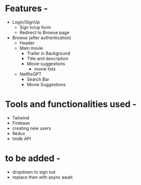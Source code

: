 # Features - 
- Login/SignUp
    - Sign in/up form
    - Redirect to Browse page
- Browse (after authentication)
    - Header
    - Main movie 
        - Trailer in Background
        - Title and description
        - Movie suggestions
            - movie lists
    - NetflixGPT
        - Search Bar
        - Movie Suggestions

# Tools and functionalities used -
- Tailwind
- Firebase
- creating new users
- Redux
- tmdb API

# to be added -
- dropdown to sign out
- replace then with async await